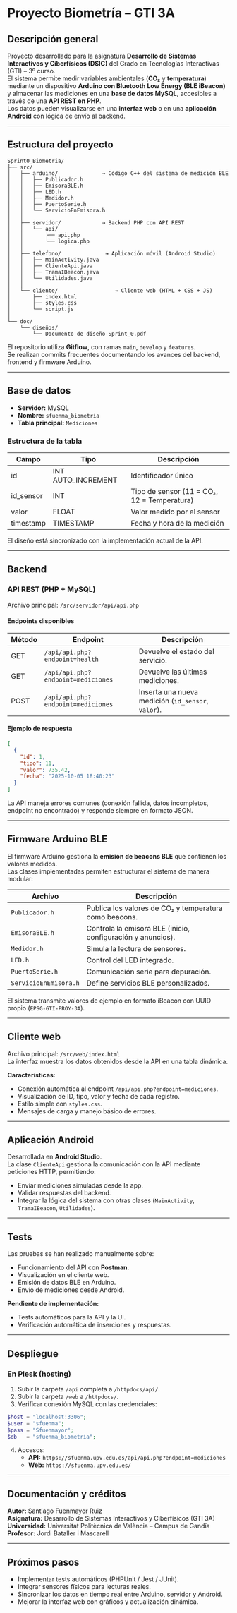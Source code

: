 # Proyecto Biometría – GTI 3A

## Descripción general

Proyecto desarrollado para la asignatura **Desarrollo de Sistemas Interactivos y Ciberfísicos (DSIC)** del Grado en Tecnologías Interactivas (GTI) – 3º curso.  
El sistema permite medir variables ambientales (**CO₂** y **temperatura**) mediante un dispositivo **Arduino con Bluetooth Low Energy (BLE iBeacon)** y almacenar las mediciones en una **base de datos MySQL**, accesibles a través de una **API REST en PHP**.  
Los datos pueden visualizarse en una **interfaz web** o en una **aplicación Android** con lógica de envío al backend.

---

## Estructura del proyecto

```
Sprint0_Biometria/
├── src/
│   ├── arduino/              → Código C++ del sistema de medición BLE
│   │   ├── Publicador.h
│   │   ├── EmisoraBLE.h
│   │   ├── LED.h
│   │   ├── Medidor.h
│   │   ├── PuertoSerie.h
│   │   └── ServicioEnEmisora.h
│   │
│   ├── servidor/             → Backend PHP con API REST
│   │   └── api/
│   │       ├── api.php
│   │       └── logica.php
│   │
│   ├── telefono/              → Aplicación móvil (Android Studio)
│   │   ├── MainActivity.java
│   │   ├── ClienteApi.java
│   │   ├── TramaIBeacon.java
│   │   └── Utilidades.java
│   │
│   └── cliente/                  → Cliente web (HTML + CSS + JS)
│       ├── index.html
│       ├── styles.css
│       └── script.js
│
└── doc/
    └── diseños/
        └── Documento de diseño Sprint_0.pdf
```

El repositorio utiliza **Gitflow**, con ramas `main`, `develop` y `features`.  
Se realizan commits frecuentes documentando los avances del backend, frontend y firmware Arduino.

---

## Base de datos

- **Servidor:** MySQL  
- **Nombre:** `sfuenma_biometria`  
- **Tabla principal:** `Mediciones`

### Estructura de la tabla

| Campo | Tipo | Descripción |
|--------|------|-------------|
| id | INT AUTO_INCREMENT | Identificador único |
| id_sensor | INT | Tipo de sensor (11 = CO₂, 12 = Temperatura) |
| valor | FLOAT | Valor medido por el sensor |
| timestamp | TIMESTAMP | Fecha y hora de la medición |

El diseño está sincronizado con la implementación actual de la API.

---

## Backend

### API REST (PHP + MySQL)

Archivo principal: `/src/servidor/api/api.php`

#### Endpoints disponibles

| Método | Endpoint | Descripción |
|--------|-----------|-------------|
| GET | `/api/api.php?endpoint=health` | Devuelve el estado del servicio. |
| GET | `/api/api.php?endpoint=mediciones` | Devuelve las últimas mediciones. |
| POST | `/api/api.php?endpoint=mediciones` | Inserta una nueva medición (`id_sensor`, `valor`). |

#### Ejemplo de respuesta

```json
[
  {
    "id": 1,
    "tipo": 11,
    "valor": 735.42,
    "fecha": "2025-10-05 18:40:23"
  }
]
```

La API maneja errores comunes (conexión fallida, datos incompletos, endpoint no encontrado) y responde siempre en formato JSON.

---

## Firmware Arduino BLE

El firmware Arduino gestiona la **emisión de beacons BLE** que contienen los valores medidos.  
Las clases implementadas permiten estructurar el sistema de manera modular:

| Archivo | Descripción |
|----------|-------------|
| `Publicador.h` | Publica los valores de CO₂ y temperatura como beacons. |
| `EmisoraBLE.h` | Controla la emisora BLE (inicio, configuración y anuncios). |
| `Medidor.h` | Simula la lectura de sensores. |
| `LED.h` | Control del LED integrado. |
| `PuertoSerie.h` | Comunicación serie para depuración. |
| `ServicioEnEmisora.h` | Define servicios BLE personalizados. |

El sistema transmite valores de ejemplo en formato iBeacon con UUID propio (`EPSG-GTI-PROY-3A`).

---

## Cliente web

Archivo principal: `/src/web/index.html`  
La interfaz muestra los datos obtenidos desde la API en una tabla dinámica.

**Características:**
- Conexión automática al endpoint `/api/api.php?endpoint=mediciones`.  
- Visualización de ID, tipo, valor y fecha de cada registro.  
- Estilo simple con `styles.css`.  
- Mensajes de carga y manejo básico de errores.

---

## Aplicación Android

Desarrollada en **Android Studio**.  
La clase `ClienteApi` gestiona la comunicación con la API mediante peticiones HTTP, permitiendo:
- Enviar mediciones simuladas desde la app.  
- Validar respuestas del backend.  
- Integrar la lógica del sistema con otras clases (`MainActivity`, `TramaIBeacon`, `Utilidades`).  

---

## Tests

Las pruebas se han realizado manualmente sobre:

- Funcionamiento del API con **Postman**.  
- Visualización en el cliente web.  
- Emisión de datos BLE en Arduino.  
- Envío de mediciones desde Android.

**Pendiente de implementación:**
- Tests automáticos para la API y la UI.  
- Verificación automática de inserciones y respuestas.

---

## Despliegue

### En Plesk (hosting)

1. Subir la carpeta `/api` completa a `/httpdocs/api/`.  
2. Subir la carpeta `/web` a `/httpdocs/`.  
3. Verificar conexión MySQL con las credenciales:

```php
$host = "localhost:3306";
$user = "sfuenma";
$pass = "Sfuenmayor";
$db   = "sfuenma_biometria";
```

4. Accesos:
   - **API:** `https://sfuenma.upv.edu.es/api/api.php?endpoint=mediciones`  
   - **Web:** `https://sfuenma.upv.edu.es/`

---

## Documentación y créditos

**Autor:** Santiago Fuenmayor Ruiz  
**Asignatura:** Desarrollo de Sistemas Interactivos y Ciberfísicos (GTI 3A)  
**Universidad:** Universitat Politècnica de València – Campus de Gandía  
**Profesor:** Jordi Bataller i Mascarell  

---

## Próximos pasos

- Implementar tests automáticos (PHPUnit / Jest / JUnit).  
- Integrar sensores físicos para lecturas reales.  
- Sincronizar los datos en tiempo real entre Arduino, servidor y Android.  
- Mejorar la interfaz web con gráficos y actualización dinámica.
